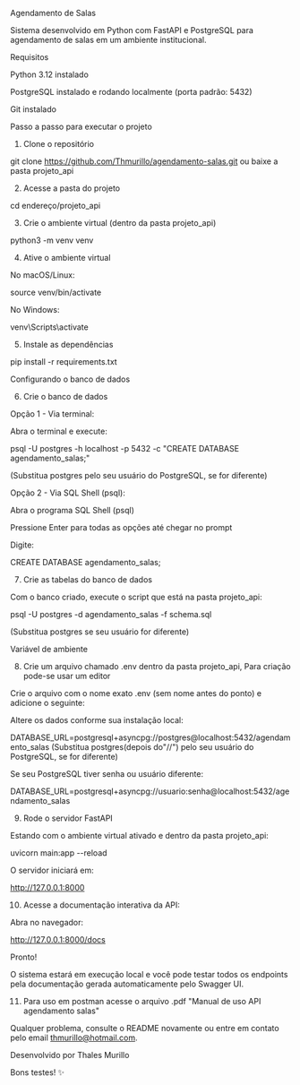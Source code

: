 Agendamento de Salas

Sistema desenvolvido em Python com FastAPI e PostgreSQL para agendamento de salas em um ambiente institucional.

Requisitos

Python 3.12 instalado

PostgreSQL instalado e rodando localmente (porta padrão: 5432)

Git instalado

Passo a passo para executar o projeto

1. Clone o repositório

git clone https://github.com/Thmurillo/agendamento-salas.git ou baixe a pasta projeto_api

2. Acesse a pasta do projeto
 
cd endereço/projeto_api

3. Crie o ambiente virtual (dentro da pasta projeto_api)
   
python3 -m venv venv

4. Ative o ambiente virtual

No macOS/Linux:

source venv/bin/activate

No Windows:

venv\Scripts\activate

5. Instale as dependências

pip install -r requirements.txt

Configurando o banco de dados

6. Crie o banco de dados

Opção 1 - Via terminal:

Abra o terminal e execute:

psql -U postgres -h localhost -p 5432 -c "CREATE DATABASE agendamento_salas;"

(Substitua postgres pelo seu usuário do PostgreSQL, se for diferente)

Opção 2 - Via SQL Shell (psql):

Abra o programa SQL Shell (psql)

Pressione Enter para todas as opções até chegar no prompt

Digite:

CREATE DATABASE agendamento_salas;

7. Crie as tabelas do banco de dados

Com o banco criado, execute o script que está na pasta projeto_api:

psql -U postgres -d agendamento_salas -f schema.sql

(Substitua postgres se seu usuário for diferente)

Variável de ambiente

8. Crie um arquivo chamado .env dentro da pasta projeto_api, Para criação pode-se usar um editor

Crie o arquivo com o nome exato .env (sem nome antes do ponto) e adicione o seguinte:

Altere os dados conforme sua instalação local:

DATABASE_URL=postgresql+asyncpg://postgres@localhost:5432/agendamento_salas (Substitua postgres(depois do"//") pelo seu usuário do PostgreSQL, se for diferente)

Se seu PostgreSQL tiver senha ou usuário diferente:

DATABASE_URL=postgresql+asyncpg://usuario:senha@localhost:5432/agendamento_salas

9. Rode o servidor FastAPI

Estando com o ambiente virtual ativado e dentro da pasta projeto_api:

uvicorn main:app --reload

O servidor iniciará em:

http://127.0.0.1:8000

10. Acesse a documentação interativa da API:

Abra no navegador:

http://127.0.0.1:8000/docs

Pronto!

O sistema estará em execução local e você pode testar todos os endpoints pela documentação gerada automaticamente pelo Swagger UI.

11. Para uso em postman acesse o arquivo .pdf "Manual de uso API agendamento salas"

Qualquer problema, consulte o README novamente ou entre em contato pelo email thmurillo@hotmail.com.

Desenvolvido por Thales Murillo

Bons testes! ✨
